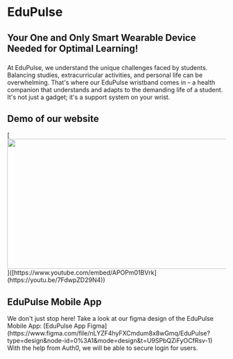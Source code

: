 <h1 align="left">EduPulse</h1>
<h2>Your One and Only Smart Wearable Device Needed for Optimal Learning!</h2>

###
<p> At EduPulse, we understand the unique challenges faced by students. Balancing studies, extracurricular activities, and personal life can be overwhelming. That's where our EduPulse wristband comes in – a health companion that understands and adapts to the demanding life of a student. It's not just a gadget; it's a support system on your wrist. </p>


###
<h2>Demo of our website</h2>
[<img src="[https://img.youtube.com/vi/APOPm01BVrk/hqdefault.jpg](https://github.com/Sherryzh0830/EduPulse-2024/assets/56203267/9403e2be-4e69-4471-a1b2-86e96aafff33)" width="600" height="300"
/>]([https://www.youtube.com/embed/APOPm01BVrk](https://youtu.be/7FdwpZD29N4))


###
<h2>EduPulse Mobile App</h2>
We don't just stop here! Take a look at our figma design of the EduPulse Mobile App: [EduPulse App Figma](https://www.figma.com/file/nLYZF4hyFXCmdum8x8wGmq/EduPulse?type=design&node-id=0%3A1&mode=design&t=U9SPbQZiFyOCfRsv-1)
With the help from Auth0, we will be able to secure login for users.
